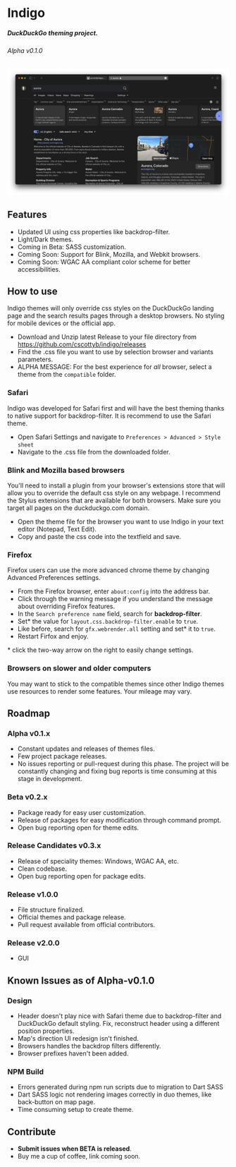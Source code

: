 # Indigo

 ##### DuckDuckGo theming project.
 ###### Alpha v0.1.0



![screenshot](./src/assets/screenshot.png)

## Features
- Updated UI using css properties like backdrop-filter.
- Light/Dark themes.
- Coming in Beta: SASS customization.
- Coming Soon: Support for Blink, Mozilla, and Webkit browsers.
- Coming Soon: WGAC AA compliant color scheme for better accessibilities.


## How to use
Indigo themes will only override css styles on the DuckDuckGo landing page and the search results pages through a desktop browsers. No styling for mobile devices or the official app.

- Download and Unzip latest Release to your file directory from https://github.com/cscottyb/indigo/releases
- Find the .css file you want to use by selection browser and variants parameters.
- ALPHA MESSAGE: For the best experience for *all* browser, select a theme from the `compatible` folder.   

### Safari
Indigo was developed for Safari first and will have the best theming thanks to native support for backdrop-filter. It is recommend to use the Safari theme.
- Open Safari Settings and navigate to `Preferences > Advanced > Style sheet`
- Navigate to the .css file from the downloaded folder.

### Blink and Mozilla based browsers
You'll need to install a plugin from your browser's extensions store that will allow you to override the default css style on any webpage. I recommend the Stylus extensions that are available for both browsers. Make sure you target all pages on the duckduckgo.com domain.
- Open the theme file for the browser you want to use Indigo in your text editor (Notepad, Text Edit).
- Copy and paste the css code into the textfield and save.

### Firefox
Firefox users can use the more advanced chrome theme by changing Advanced Preferences settings.
- From the Firefox browser, enter `about:config` into the address bar.
- Click through the warning message if you understand the message about overriding Firefox features.
- In the `Search preference name` field, search for **backdrop-filter**.
- Set* the value for `layout.css.backdrop-filter.enable` to `true`.
- Like before, search for `gfx.webrender.all` setting and set* it to `true`.
- Restart Firfox and enjoy.

\* click the two-way arrow on the right to easily change settings.

### Browsers on slower and older computers
You may want to stick to the compatible themes since other Indigo themes use resources to render some features. Your mileage may vary.




## Roadmap
### Alpha v0.1.x
- Constant updates and releases of themes files.
- Few project package releases.
- No issues reporting or pull-request during this phase. The project will be constantly changing and fixing bug reports is time consuming at this stage in development.

### Beta v0.2.x
- Package ready for easy user customization.  
- Release of packages for easy modification through command prompt.
- Open bug reporting open for theme edits.

### Release Candidates v0.3.x
- Release of speciality themes: Windows, WGAC AA, etc.
- Clean codebase.
- Open bug reporting open for package edits.

### Release v1.0.0
- File structure finalized.
- Official themes and package release.    
- Pull request available from official contributors.

### Release v2.0.0
- GUI

## Known Issues as of Alpha-v0.1.0
### Design
- Header doesn't play nice with Safari theme due to backdrop-filter and DuckDuckGo default styling. Fix, reconstruct header using a different position properties.
- Map's direction UI redesign isn't finished.
- Browsers handles the backdrop filters differently.
- Browser prefixes haven't been added.


### NPM Build
- Errors generated during npm run scripts due to migration to Dart SASS
- Dart SASS logic not rendering images correctly in duo themes, like back-button on map page.
- Time consuming setup to create theme.


## Contribute
- **Submit issues when BETA is released**.
- Buy me a cup of coffee, link coming soon.
